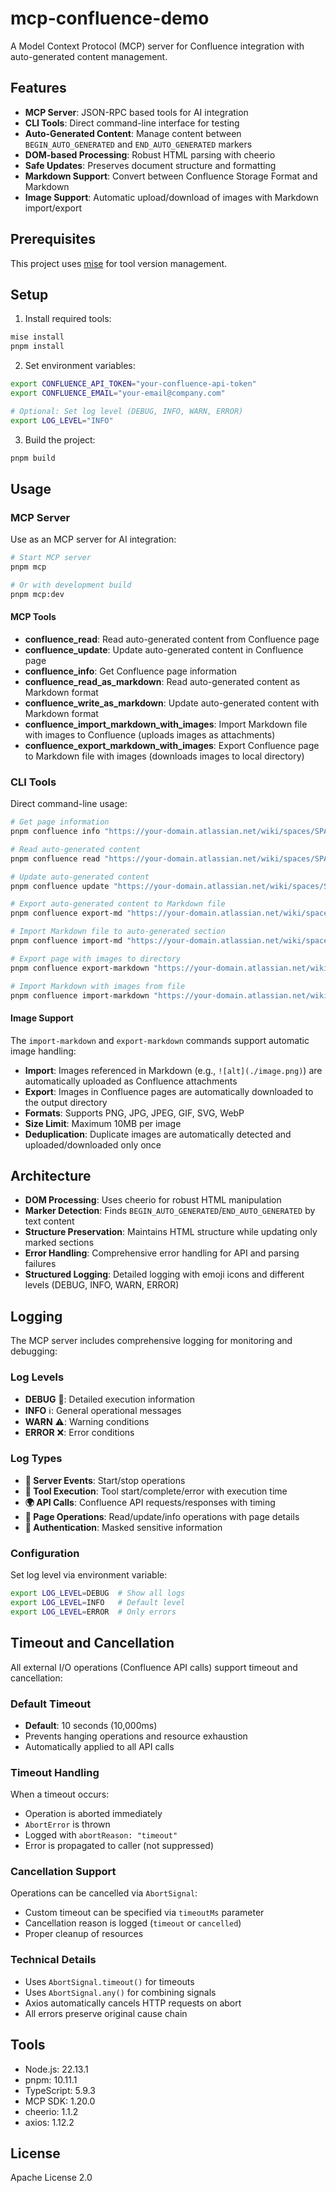# mcp-confluence-demo

A Model Context Protocol (MCP) server for Confluence integration with auto-generated content management.

## Features

- **MCP Server**: JSON-RPC based tools for AI integration
- **CLI Tools**: Direct command-line interface for testing
- **Auto-Generated Content**: Manage content between `BEGIN_AUTO_GENERATED` and `END_AUTO_GENERATED` markers
- **DOM-based Processing**: Robust HTML parsing with cheerio
- **Safe Updates**: Preserves document structure and formatting
- **Markdown Support**: Convert between Confluence Storage Format and Markdown
- **Image Support**: Automatic upload/download of images with Markdown import/export

## Prerequisites

This project uses [mise](https://mise.jdx.dev/) for tool version management.

## Setup

1. Install required tools:
```bash
mise install
pnpm install
```

2. Set environment variables:
```bash
export CONFLUENCE_API_TOKEN="your-confluence-api-token"
export CONFLUENCE_EMAIL="your-email@company.com"

# Optional: Set log level (DEBUG, INFO, WARN, ERROR)
export LOG_LEVEL="INFO"
```

3. Build the project:
```bash
pnpm build
```

## Usage

### MCP Server

Use as an MCP server for AI integration:

```bash
# Start MCP server
pnpm mcp

# Or with development build
pnpm mcp:dev
```

#### MCP Tools

- **confluence_read**: Read auto-generated content from Confluence page
- **confluence_update**: Update auto-generated content in Confluence page  
- **confluence_info**: Get Confluence page information
- **confluence_read_as_markdown**: Read auto-generated content as Markdown format
- **confluence_write_as_markdown**: Update auto-generated content with Markdown format
- **confluence_import_markdown_with_images**: Import Markdown file with images to Confluence (uploads images as attachments)
- **confluence_export_markdown_with_images**: Export Confluence page to Markdown file with images (downloads images to local directory)

### CLI Tools

Direct command-line usage:

```bash
# Get page information
pnpm confluence info "https://your-domain.atlassian.net/wiki/spaces/SPACE/pages/ID/PAGE"

# Read auto-generated content
pnpm confluence read "https://your-domain.atlassian.net/wiki/spaces/SPACE/pages/ID/PAGE"

# Update auto-generated content
pnpm confluence update "https://your-domain.atlassian.net/wiki/spaces/SPACE/pages/ID/PAGE" "New content"

# Export auto-generated content to Markdown file
pnpm confluence export-md "https://your-domain.atlassian.net/wiki/spaces/SPACE/pages/ID/PAGE" -f output.md

# Import Markdown file to auto-generated section
pnpm confluence import-md "https://your-domain.atlassian.net/wiki/spaces/SPACE/pages/ID/PAGE" -f input.md

# Export page with images to directory
pnpm confluence export-markdown "https://your-domain.atlassian.net/wiki/spaces/SPACE/pages/ID/PAGE" -o ./output-dir

# Import Markdown with images from file
pnpm confluence import-markdown "https://your-domain.atlassian.net/wiki/spaces/SPACE/pages/ID/PAGE" -f ./input-dir/document.md
```

#### Image Support

The `import-markdown` and `export-markdown` commands support automatic image handling:

- **Import**: Images referenced in Markdown (e.g., `![alt](./image.png)`) are automatically uploaded as Confluence attachments
- **Export**: Images in Confluence pages are automatically downloaded to the output directory
- **Formats**: Supports PNG, JPG, JPEG, GIF, SVG, WebP
- **Size Limit**: Maximum 10MB per image
- **Deduplication**: Duplicate images are automatically detected and uploaded/downloaded only once

## Architecture

- **DOM Processing**: Uses cheerio for robust HTML manipulation
- **Marker Detection**: Finds `BEGIN_AUTO_GENERATED`/`END_AUTO_GENERATED` by text content
- **Structure Preservation**: Maintains HTML structure while updating only marked sections
- **Error Handling**: Comprehensive error handling for API and parsing failures
- **Structured Logging**: Detailed logging with emoji icons and different levels (DEBUG, INFO, WARN, ERROR)

## Logging

The MCP server includes comprehensive logging for monitoring and debugging:

### Log Levels
- **DEBUG** 🐛: Detailed execution information
- **INFO** ℹ️: General operational messages  
- **WARN** ⚠️: Warning conditions
- **ERROR** ❌: Error conditions

### Log Types
- **🚀 Server Events**: Start/stop operations
- **🔧 Tool Execution**: Tool start/complete/error with execution time
- **🌍 API Calls**: Confluence API requests/responses with timing
- **📖 Page Operations**: Read/update/info operations with page details
- **🔐 Authentication**: Masked sensitive information

### Configuration
Set log level via environment variable:
```bash
export LOG_LEVEL=DEBUG  # Show all logs
export LOG_LEVEL=INFO   # Default level
export LOG_LEVEL=ERROR  # Only errors
```

## Timeout and Cancellation

All external I/O operations (Confluence API calls) support timeout and cancellation:

### Default Timeout
- **Default**: 10 seconds (10,000ms)
- Prevents hanging operations and resource exhaustion
- Automatically applied to all API calls

### Timeout Handling
When a timeout occurs:
- Operation is aborted immediately
- `AbortError` is thrown
- Logged with `abortReason: "timeout"`
- Error is propagated to caller (not suppressed)

### Cancellation Support
Operations can be cancelled via `AbortSignal`:
- Custom timeout can be specified via `timeoutMs` parameter
- Cancellation reason is logged (`timeout` or `cancelled`)
- Proper cleanup of resources

### Technical Details
- Uses `AbortSignal.timeout()` for timeouts
- Uses `AbortSignal.any()` for combining signals
- Axios automatically cancels HTTP requests on abort
- All errors preserve original cause chain

## Tools

- Node.js: 22.13.1
- pnpm: 10.11.1
- TypeScript: 5.9.3
- MCP SDK: 1.20.0
- cheerio: 1.1.2
- axios: 1.12.2

## License

Apache License 2.0

